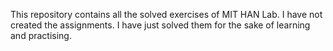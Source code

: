 This repository contains all the solved exercises of MIT HAN Lab. I have not created the assignments. I have just solved them for the sake of learning and practising.
